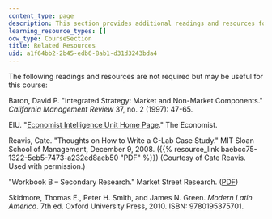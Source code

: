 ```yaml
---
content_type: page
description: This section provides additional readings and resources for the course.
learning_resource_types: []
ocw_type: CourseSection
title: Related Resources
uid: a1f64bb2-2b45-edb6-8ab1-d31d3243bda4
---
```


The following readings and resources are not required but may be useful for this course:

Baron, David P. "Integrated Strategy: Market and Non-Market Components." _California Management Review_ 37, no. 2 (1997): 47-65.

EIU. "[Economist Intelligence Unit Home Page](http://www.eiu.com/Default.aspx)." The Economist.

Reavis, Cate. "Thoughts on How to Write a G-Lab Case Study." MIT Sloan School of Management, December 9, 2008. ({{% resource_link baebcc75-1322-5eb5-7473-a232ed8aeb50 "PDF" %}}) (Courtesy of Cate Reavis. Used with permission.)

"Workbook B – Secondary Research." Market Street Research. ([PDF](https://www.wallacefoundation.org/knowledge-center/Documents/Workbook-B-Secondary-Research.pdf))

Skidmore, Thomas E., Peter H. Smith, and James N. Green. _Modern Latin America_. 7th ed. Oxford University Press, 2010. ISBN: 9780195375701.